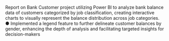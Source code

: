 Report on Bank Customer project utilizing Power BI to analyze bank balance data of customers
categorized by job classification, creating interactive charts to visually represent the balance
distribution across job categories.
● Implemented a legend feature to further delineate customer balances by gender, enhancing the depth
of analysis and facilitating targeted insights for decision-makers

